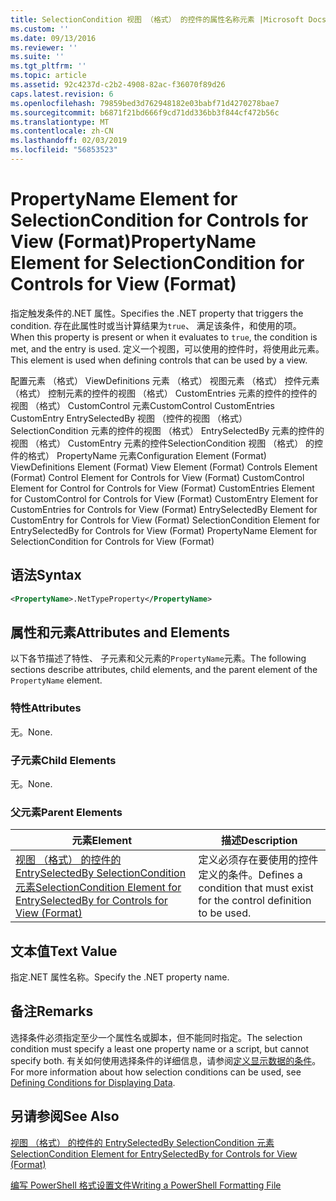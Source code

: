 ```yaml
---
title: SelectionCondition 视图 （格式） 的控件的属性名称元素 |Microsoft Docs
ms.custom: ''
ms.date: 09/13/2016
ms.reviewer: ''
ms.suite: ''
ms.tgt_pltfrm: ''
ms.topic: article
ms.assetid: 92c4237d-c2b2-4908-82ac-f36070f89d26
caps.latest.revision: 6
ms.openlocfilehash: 79859bed3d762948182e03babf71d4270278bae7
ms.sourcegitcommit: b6871f21bd666f9cd71dd336bb3f844cf472b56c
ms.translationtype: MT
ms.contentlocale: zh-CN
ms.lasthandoff: 02/03/2019
ms.locfileid: "56853523"
---
```

# <a name="propertyname-element-for-selectioncondition-for-controls-for-view-format"></a><span data-ttu-id="1b624-102">PropertyName Element for SelectionCondition for Controls for View (Format)</span><span class="sxs-lookup"><span data-stu-id="1b624-102">PropertyName Element for SelectionCondition for Controls for View (Format)</span></span>

<span data-ttu-id="1b624-103">指定触发条件的.NET 属性。</span><span class="sxs-lookup"><span data-stu-id="1b624-103">Specifies the .NET property that triggers the condition.</span></span> <span data-ttu-id="1b624-104">存在此属性时或当计算结果为`true`、 满足该条件，和使用的项。</span><span class="sxs-lookup"><span data-stu-id="1b624-104">When this property is present or when it evaluates to `true`, the condition is met, and the entry is used.</span></span> <span data-ttu-id="1b624-105">定义一个视图，可以使用的控件时，将使用此元素。</span><span class="sxs-lookup"><span data-stu-id="1b624-105">This element is used when defining controls that can be used by a view.</span></span>

<span data-ttu-id="1b624-106">配置元素 （格式） ViewDefinitions 元素 （格式） 视图元素 （格式） 控件元素 （格式） 控制元素的控件的视图 （格式） CustomEntries 元素的控件的控件的视图 （格式） CustomControl 元素CustomControl CustomEntries CustomEntry EntrySelectedBy 视图 （控件的视图 （格式） SelectionCondition 元素的控件的视图 （格式） EntrySelectedBy 元素的控件的视图 （格式） CustomEntry 元素的控件SelectionCondition 视图 （格式） 的控件的格式） PropertyName 元素</span><span class="sxs-lookup"><span data-stu-id="1b624-106">Configuration Element (Format) ViewDefinitions Element (Format) View Element (Format) Controls Element (Format) Control Element for Controls for View (Format) CustomControl Element for Control for Controls for View (Format) CustomEntries Element for CustomControl for Controls for View (Format) CustomEntry Element for CustomEntries for Controls for View (Format) EntrySelectedBy Element for CustomEntry for Controls for View (Format) SelectionCondition Element for EntrySelectedBy for Controls for View (Format) PropertyName Element for SelectionCondition for Controls for View (Format)</span></span>

## <a name="syntax"></a><span data-ttu-id="1b624-107">语法</span><span class="sxs-lookup"><span data-stu-id="1b624-107">Syntax</span></span>

```xml
<PropertyName>.NetTypeProperty</PropertyName>
```

## <a name="attributes-and-elements"></a><span data-ttu-id="1b624-108">属性和元素</span><span class="sxs-lookup"><span data-stu-id="1b624-108">Attributes and Elements</span></span>

<span data-ttu-id="1b624-109">以下各节描述了特性、 子元素和父元素的`PropertyName`元素。</span><span class="sxs-lookup"><span data-stu-id="1b624-109">The following sections describe attributes, child elements, and the parent element of the `PropertyName` element.</span></span>

### <a name="attributes"></a><span data-ttu-id="1b624-110">特性</span><span class="sxs-lookup"><span data-stu-id="1b624-110">Attributes</span></span>

<span data-ttu-id="1b624-111">无。</span><span class="sxs-lookup"><span data-stu-id="1b624-111">None.</span></span>

### <a name="child-elements"></a><span data-ttu-id="1b624-112">子元素</span><span class="sxs-lookup"><span data-stu-id="1b624-112">Child Elements</span></span>

<span data-ttu-id="1b624-113">无。</span><span class="sxs-lookup"><span data-stu-id="1b624-113">None.</span></span>

### <a name="parent-elements"></a><span data-ttu-id="1b624-114">父元素</span><span class="sxs-lookup"><span data-stu-id="1b624-114">Parent Elements</span></span>

|<span data-ttu-id="1b624-115">元素</span><span class="sxs-lookup"><span data-stu-id="1b624-115">Element</span></span>|<span data-ttu-id="1b624-116">描述</span><span class="sxs-lookup"><span data-stu-id="1b624-116">Description</span></span>|
|-------------|-----------------|
|[<span data-ttu-id="1b624-117">视图 （格式） 的控件的 EntrySelectedBy SelectionCondition 元素</span><span class="sxs-lookup"><span data-stu-id="1b624-117">SelectionCondition Element for EntrySelectedBy for Controls for View (Format)</span></span>](./selectioncondition-element-for-entryselectedby-for-controls-for-view-format.md)|<span data-ttu-id="1b624-118">定义必须存在要使用的控件定义的条件。</span><span class="sxs-lookup"><span data-stu-id="1b624-118">Defines a condition that must exist for the control definition to be used.</span></span>|

## <a name="text-value"></a><span data-ttu-id="1b624-119">文本值</span><span class="sxs-lookup"><span data-stu-id="1b624-119">Text Value</span></span>

<span data-ttu-id="1b624-120">指定.NET 属性名称。</span><span class="sxs-lookup"><span data-stu-id="1b624-120">Specify the .NET property name.</span></span>

## <a name="remarks"></a><span data-ttu-id="1b624-121">备注</span><span class="sxs-lookup"><span data-stu-id="1b624-121">Remarks</span></span>

<span data-ttu-id="1b624-122">选择条件必须指定至少一个属性名或脚本，但不能同时指定。</span><span class="sxs-lookup"><span data-stu-id="1b624-122">The selection condition must specify a least one property name or a script, but cannot specify both.</span></span> <span data-ttu-id="1b624-123">有关如何使用选择条件的详细信息，请参阅[定义显示数据的条件](./defining-conditions-for-displaying-data.md)。</span><span class="sxs-lookup"><span data-stu-id="1b624-123">For more information about how selection conditions can be used, see [Defining Conditions for Displaying Data](./defining-conditions-for-displaying-data.md).</span></span>

## <a name="see-also"></a><span data-ttu-id="1b624-124">另请参阅</span><span class="sxs-lookup"><span data-stu-id="1b624-124">See Also</span></span>

[<span data-ttu-id="1b624-125">视图 （格式） 的控件的 EntrySelectedBy SelectionCondition 元素</span><span class="sxs-lookup"><span data-stu-id="1b624-125">SelectionCondition Element for EntrySelectedBy for Controls for View (Format)</span></span>](./selectioncondition-element-for-entryselectedby-for-controls-for-view-format.md)

[<span data-ttu-id="1b624-126">编写 PowerShell 格式设置文件</span><span class="sxs-lookup"><span data-stu-id="1b624-126">Writing a PowerShell Formatting File</span></span>](./writing-a-powershell-formatting-file.md)
